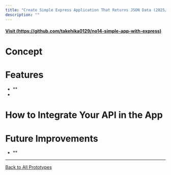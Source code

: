```yaml
---
title: "Create Simple Express Application That Returns JSON Data (2025/02/28)"
description: ""
---
```


#### [Visit (https://github.com/takehika0129/no14-simple-app-with-express)](https://github.com/takehika0129/no14-simple-app-with-express)


# **Concept**


# **Features**
- **
- 


# How to Integrate Your API in the App


  
# **Future Improvements**
- **


---
[Back to All Prototypes](../index.md)
